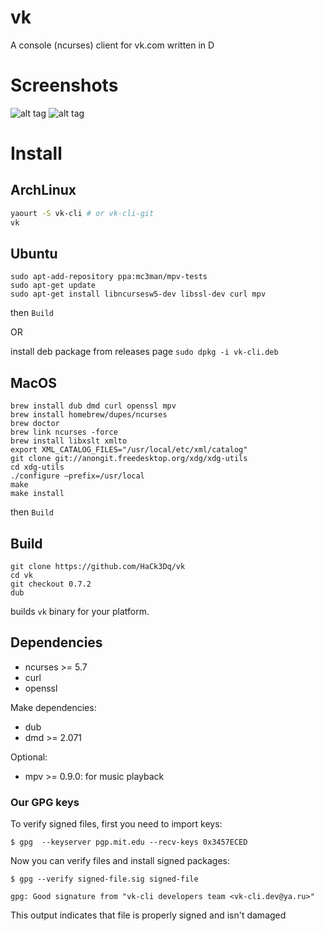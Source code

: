 # vk
A console (ncurses) client for vk.com written in D

# Screenshots

![alt tag](http://cs630123.vk.me/v630123942/25fc7/YOqfnerj4bE.jpg)
![alt tag](http://cs630123.vk.me/v630123942/25fd7/hcgITGtqEd0.jpg)

# Install

## ArchLinux

```sh
yaourt -S vk-cli # or vk-cli-git
vk
```

## Ubuntu 

```
sudo apt-add-repository ppa:mc3man/mpv-tests
sudo apt-get update
sudo apt-get install libncursesw5-dev libssl-dev curl mpv
```

then `Build` 

OR

install deb package from releases page `sudo dpkg -i vk-cli.deb` 

## MacOS

```
brew install dub dmd curl openssl mpv
brew install homebrew/dupes/ncurses
brew doctor
brew link ncurses -force
brew install libxslt xmlto
export XML_CATALOG_FILES="/usr/local/etc/xml/catalog"
git clone git://anongit.freedesktop.org/xdg/xdg-utils
cd xdg-utils
./configure —prefix=/usr/local
make
make install
```

then `Build`

## Build

```
git clone https://github.com/HaCk3Dq/vk
cd vk
git checkout 0.7.2
dub
```
builds `vk` binary for your platform.

## Dependencies

+ ncurses >= 5.7
+ curl
+ openssl

Make dependencies:

+ dub 
+ dmd >= 2.071

Optional:

+ mpv >= 0.9.0: for music playback

### Our GPG keys

To verify signed files, first you need to import keys:

` $ gpg  --keyserver pgp.mit.edu --recv-keys 0x3457ECED `

Now you can verify files and install signed packages:

` $ gpg --verify signed-file.sig signed-file `

`gpg: Good signature from "vk-cli developers team <vk-cli.dev@ya.ru>"`

This output indicates that file is properly signed and isn't damaged

